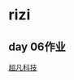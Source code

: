 # rizi
## day 06作业
<a href="https://1999l.github.io/rizi.github.io/day06/code/html/%E8%B6%85%E5%87%A1%E7%A7%91%E6%8A%80.html">超凡科技</a>

